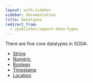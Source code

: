 ```yaml
---
layout: with-sidebar
sidebar: documentation
title: Datatypes
redirect_from:
  - /publisher/import-data-types
---
```


There are five core datatypes in SODA:

* [String][13]
* [Numeric][14]
* [Boolean][15]
* [Timestamp][16]
* [Location][18]

[13]: /docs/datatypes/string.html
[14]: /docs/datatypes/numeric.html
[15]: /docs/datatypes/boolean.html
[16]: /docs/datatypes/timestamp.html
[18]: /docs/datatypes/location.html
